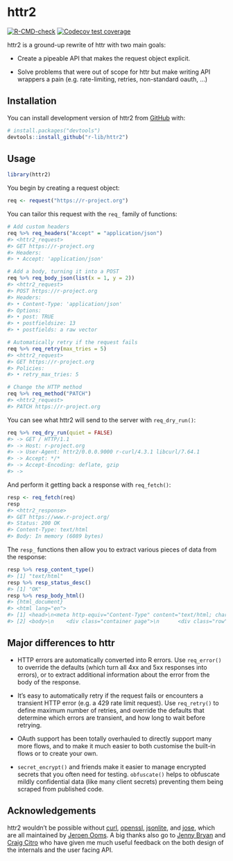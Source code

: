 
<!-- README.md is generated from README.Rmd. Please edit that file -->

# httr2

<!-- badges: start -->

[![R-CMD-check](https://github.com/r-lib/httr2/workflows/R-CMD-check/badge.svg)](https://github.com/r-lib/httr2/actions)
[![Codecov test
coverage](https://codecov.io/gh/r-lib/httr2/branch/master/graph/badge.svg)](https://codecov.io/gh/r-lib/httr2?branch=master)

<!-- badges: end -->

httr2 is a ground-up rewrite of httr with two main goals:

-   Create a pipeable API that makes the request object explicit.

-   Solve problems that were out of scope for httr but make writing API
    wrappers a pain (e.g. rate-limiting, retries, non-standard oauth, …)

## Installation

You can install development version of httr2 from
[GitHub](https://github.com/) with:

``` r
# install.packages("devtools")
devtools::install_github("r-lib/httr2")
```

## Usage

``` r
library(httr2)
```

You begin by creating a request object:

``` r
req <- request("https://r-project.org")
```

You can tailor this request with the `req_` family of functions:

``` r
# Add custom headers
req %>% req_headers("Accept" = "application/json")
#> <httr2_request>
#> GET https://r-project.org
#> Headers:
#> • Accept: 'application/json'

# Add a body, turning it into a POST
req %>% req_body_json(list(x = 1, y = 2))
#> <httr2_request>
#> POST https://r-project.org
#> Headers:
#> • Content-Type: 'application/json'
#> Options:
#> • post: TRUE
#> • postfieldsize: 13
#> • postfields: a raw vector

# Automatically retry if the request fails
req %>% req_retry(max_tries = 5)
#> <httr2_request>
#> GET https://r-project.org
#> Policies:
#> • retry_max_tries: 5

# Change the HTTP method
req %>% req_method("PATCH")
#> <httr2_request>
#> PATCH https://r-project.org
```

You can see what httr2 will send to the server with `req_dry_run()`:

``` r
req %>% req_dry_run(quiet = FALSE)
#> -> GET / HTTP/1.1
#> -> Host: r-project.org
#> -> User-Agent: httr2/0.0.0.9000 r-curl/4.3.1 libcurl/7.64.1
#> -> Accept: */*
#> -> Accept-Encoding: deflate, gzip
#> ->
```

And perform it getting back a response with `req_fetch()`:

``` r
resp <- req_fetch(req)
resp
#> <httr2_response>
#> GET https://www.r-project.org/
#> Status: 200 OK
#> Content-Type: text/html
#> Body: In memory (6089 bytes)
```

The `resp_` functions then allow you to extract various pieces of data
from the response:

``` r
resp %>% resp_content_type()
#> [1] "text/html"
resp %>% resp_status_desc()
#> [1] "OK"
resp %>% resp_body_html()
#> {html_document}
#> <html lang="en">
#> [1] <head>\n<meta http-equiv="Content-Type" content="text/html; charset=UTF-8 ...
#> [2] <body>\n    <div class="container page">\n      <div class="row">\n       ...
```

## Major differences to httr

-   HTTP errors are automatically converted into R errors. Use
    `req_error()` to override the defaults (which turn all 4xx and 5xx
    responses into errors), or to extract additional information about
    the error from the body of the response.

-   It’s easy to automatically retry if the request fails or encounters
    a transient HTTP error (e.g. a 429 rate limit request). Use
    `req_retry()` to define maximum number of retries, and override the
    defaults that determine which errors are transient, and how long to
    wait before retrying.

-   OAuth support has been totally overhauled to directly support many
    more flows, and to make it much easier to both customise the
    built-in flows or to create your own.

-   `secret_encrypt()` and friends make it easier to manage encrypted
    secrets that you often need for testing. `obfuscate()` helps to
    obfuscate mildly confidential data (like many client secrets)
    preventing them being scraped from published code.

## Acknowledgements

httr2 wouldn’t be possible without
[curl](https://jeroen.cran.dev/curl/),
[openssl](https://github.com/jeroen/openssl/),
[jsonlite](https://jeroen.cran.dev/jsonlite/), and
[jose](https://github.com/jeroen/jose/), which are all maintained by
[Jeroen Ooms](https://github.com/jeroen). A big thanks also go to [Jenny
Bryan](https://jennybryan.org) and [Craig
Citro](https://research.google/people/CraigCitro/) who have given me
much useful feedback on the both design of the internals and the user
facing API.
